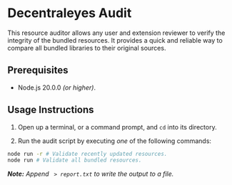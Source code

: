 # Decentraleyes Audit

This resource auditor allows any user and extension reviewer to verify the integrity of the bundled resources. It provides a quick and reliable way to compare all bundled libraries to their original sources.

## Prerequisites

* Node.js 20.0.0 *(or higher)*.

## Usage Instructions

1. Open up a terminal, or a command prompt, and `cd` into its directory.

2. Run the audit script by executing *one* of the following commands:

```bash
node run -r # Validate recently updated resources.
node run # Validate all bundled resources.
```
***Note:** Append ` > report.txt` to write the output to a file.*
